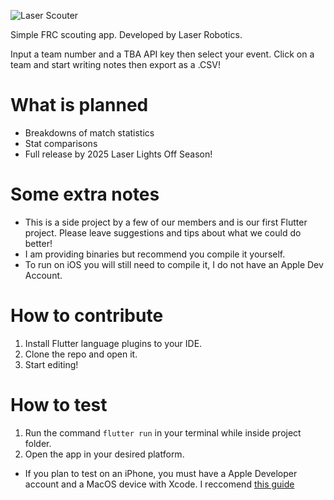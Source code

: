 ![Laser Scouter](https://laserrobotics.org/wp-content/uploads/2025/02/laserscouterlogo.png)

Simple FRC scouting app. Developed by Laser Robotics.

Input a team number and a TBA API key then select your event. Click on a team and start writing notes then export as a .CSV!

# What is planned

* Breakdowns of match statistics
* Stat comparisons
* Full release by 2025 Laser Lights Off Season!

# Some extra notes

* This is a side project by a few of our members and is our first Flutter project. Please leave suggestions and tips about what we could do better!
* I am providing binaries but recommend you compile it yourself.
* To run on iOS you will still need to compile it, I do not have an Apple Dev Account.

# How to contribute

1. Install Flutter language plugins to your IDE.
2. Clone the repo and open it.
3. Start editing!

# How to test

1. Run the command `flutter run` in your terminal while inside project folder.
2. Open the app in your desired platform.

* If you plan to test on an iPhone, you must have a Apple Developer account and a MacOS device with Xcode. I reccomend [this guide](https://www.geeksforgeeks.org/how-to-install-flutter-app-on-ios/)